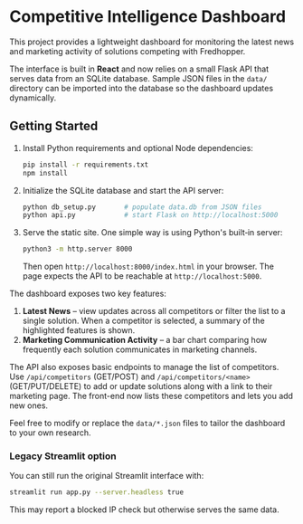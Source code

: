 # Competitive Intelligence Dashboard

This project provides a lightweight dashboard for monitoring the latest news and marketing activity of solutions competing with Fredhopper.

The interface is built in **React** and now relies on a small Flask API that
serves data from an SQLite database. Sample JSON files in the `data/` directory
can be imported into the database so the dashboard updates dynamically.

## Getting Started

1. Install Python requirements and optional Node dependencies:
   ```bash
   pip install -r requirements.txt
   npm install
   ```

2. Initialize the SQLite database and start the API server:
   ```bash
   python db_setup.py       # populate data.db from JSON files
   python api.py            # start Flask on http://localhost:5000
   ```

3. Serve the static site. One simple way is using Python's built‑in server:
   ```bash
   python3 -m http.server 8000
   ```
   Then open `http://localhost:8000/index.html` in your browser.
   The page expects the API to be reachable at `http://localhost:5000`.

The dashboard exposes two key features:

1. **Latest News** – view updates across all competitors or filter the list to a single solution. When a competitor is selected, a summary of the highlighted features is shown.
2. **Marketing Communication Activity** – a bar chart comparing how frequently each solution communicates in marketing channels.

The API also exposes basic endpoints to manage the list of competitors. Use `/api/competitors` (GET/POST) and `/api/competitors/<name>` (GET/PUT/DELETE) to add or update solutions along with a link to their marketing page. The front-end now lists these competitors and lets you add new ones.

Feel free to modify or replace the `data/*.json` files to tailor the dashboard to your own research.

### Legacy Streamlit option
You can still run the original Streamlit interface with:
```bash
streamlit run app.py --server.headless true
```
This may report a blocked IP check but otherwise serves the same data.
